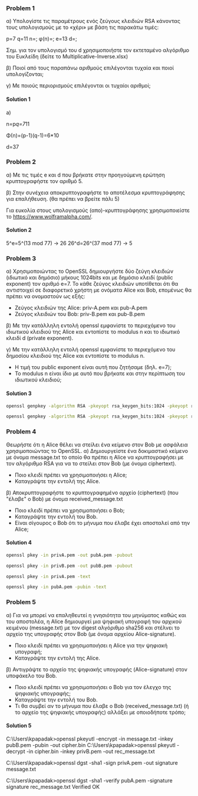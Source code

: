 ### Problem 1
α) Υπολογίστε τις παραμέτρους ενός ζεύγους κλειδιών RSA κάνοντας τους υπολογισμούς με το «χέρι» με βάση τις παρακάτω τιμές:

p=7
q=11
n=;
φ(n)=;
e=13
d=;

Σημ. για τον υπολογισμό του d χρησιμοποιήστε τον εκτεταμένο αλγόριθμο του Ευκλείδη
(δείτε το Multiplicative-Inverse.xlsx)

β) Ποιοί από τους παραπάνω αριθμούς επιλέγονται τυχαία και ποιοί υπολογίζονται;

γ) Με ποιούς περιορισμούς επιλέγονται οι τυχαίοι αριθμοί;

#### Solution 1
a)

n=p*q=7*11

Φ(n)=(p-1)(q-1)=6*10

d=37

### Problem 2
α) Με τις τιμές e και d που βρήκατε στην προηγούμενη ερώτηση κρυπτογραφήστε τον αριθμό 5.

β) Στην συνέχεια αποκρυπτογραφήστε το αποτέλεσμα κρυπτογράφησης για επαλήθευση.
(θα πρέπει να βρείτε πάλι 5)

Για ευκολία στους υπολογισμούς (απο)-κρυπτογράφησης χρησιμοποιείστε το https://www.wolframalpha.com/.
#### Solution 2 
5^e=5^(13 mod 77) -> 26
26^d=26^(37 mod 77) -> 5

### Problem 3
α) Χρησιμοποιώντας το OpenSSL δημιουργήστε δύο ζεύγη κλειδιών (ιδιωτικό και δημόσιο) μήκους 1024bits και με δημόσιο κλειδί (public exponent) τον αριθμό e=7.
Το κάθε ζεύγος κλειδιών υποτίθεται ότι θα αντιστοιχεί σε διαφορετικό χρήστη με ονόματα Alice και Bob, επομένως θα πρέπει να ονομαστούν ως εξής:
- Ζεύγος κλειδιών της Alice: priv-A.pem και pub-A.pem
- Ζεύγος κλειδιών του Bob: priv-B.pem και pub-B.pem

β) Με την κατάλληλη εντολή openssl εμφανίστε το περιεχόμενο του ιδιωτικού κλειδιού της Alice και εντοπίστε το modulus n και το ιδιωτικό κλειδί d (private exponent).

γ) Με την κατάλληλη εντολή openssl εμφανίστε το περιεχόμενο του δημοσίου κλειδιού της Alice και εντοπίστε το modulus n.
- Η τιμή του public exponent είναι αυτή που ζητήσαμε (δηλ. e=7);
- Το modulus n είναι ίδιο με αυτό που βρήκατε και στην περίπτωση του ιδιωτικού κλειδιού;

#### Solution 3

```bash
openssl genpkey -algorithm RSA -pkeyopt rsa_keygen_bits:1024 -pkeyopt rsa_keygen_pubexp:3 -out privA.pem

openssl genpkey -algorithm RSA -pkeyopt rsa_keygen_bits:1024 -pkeyopt rsa_keygen_pubexp:3 -out privB.pem
```

### Problem 4
Θεωρήστε ότι η Alice θέλει να στείλει ένα κείμενο στον Bob με ασφάλεια χρησιμοποιώντας το OpenSSL.
α) Δημιουργείστε ένα δοκιμαστικό κείμενο με όνομα message.txt το οποίο θα πρέπει η Alice να κρυπτογραφήσει με τον αλγόριθμο RSA για να το στείλει στον Bob (με όνομα ciphertext).
- Ποιο κλειδί πρέπει να χρησιμοποιήσει η Alice;
- Καταγράψτε την εντολή της Alice.

β) Αποκρυπτογραφήστε το κρυπτογραφημένο αρχείο (ciphertext) (που "έλαβε" ο Bob) με όνομα received_message.txt
- Ποιο κλειδί πρέπει να χρησιμοποιήσει ο Bob;
- Καταγράψτε την εντολή του Bob.
- Είναι σίγουρος ο Bob ότι το μήνυμα που έλαβε έχει αποσταλεί από την Alice;

#### Solution 4
```bash
openssl pkey -in privA.pem -out pubA.pem -pubout

openssl pkey -in privB.pem -out pubB.pem -pubout

openssl pkey -in privA.pem -text

openssl pkey -in pubA.pem -pubin -text
```

### Problem 5
α) Για να μπορεί να επαληθευτεί η γνησιότητα του μηνύματος καθώς και του αποστολέα, η Alice δημιουργεί μια ψηφιακή υπογραφή του αρχικού κειμένου (message.txt) με τον digest αλγόριθμο sha256 και στέλνει το αρχείο της υπογραφής στον Bob (με όνομα αρχείου Alice-signature).
- Ποιο κλειδί πρέπει να χρησιμοποιήσει η Alice για την ψηφιακή υπογραφή;
- Καταγράψτε την εντολή της Alice.

β) Αντιγράψτε το αρχείο της ψηφιακής υπογραφής (Alice-signature) στον υποφάκελο του Bob.
- Ποιο κλειδί πρέπει να χρησιμοποιήσει ο Bob για τον έλεγχο της ψηφιακής υπογραφής;
- Καταγράψτε την εντολή του Bob.
- Τι θα συμβεί αν το μήνυμα που έλαβε ο Bob (received_message.txt) (ή το αρχείο της ψηφιακής υπογραφής) αλλάξει με οποιοδήποτε τρόπο;

#### Solution 5
C:\Users\kpapadak>openssl pkeyutl -encrypt -in message.txt -inkey pubB.pem -pubin -out cipher.bin
C:\Users\kpapadak>openssl pkeyutl -decrypt -in cipher.bin -inkey privB.pem -out rec_message.txt


C:\Users\kpapadak>openssl dgst -sha1 -sign privA.pem -out signature message.txt

C:\Users\kpapadak>openssl dgst -sha1 -verify pubA.pem -signature signature rec_message.txt
Verified OK

